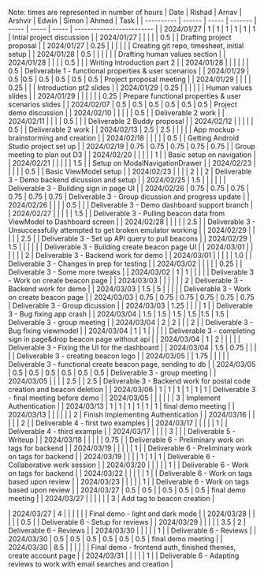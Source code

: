 Note: times are represented in number of hours
| Date       | Rishad | Arnav | Arshvir | Edwin | Simon | Ahmed | Task                      |
| ---------- | ------ | ----- | ------- | ----- | ----- | ----- | ------------------------- |
| 2024/01/27 | 1      | 1     | 1       | 1     | 1     | 1     | Intial project discussion |
| 2024/01/27 |        |       |         |       | 0.5   |       | Drafting project proposal |
| 2024/01/27 | 0.25   |       |         |       |       |       | Creating git repo, timesheet, initial setup |
| 2024/01/28 | 0.5    |       |         |       |       |       | Drafting human values section |
| 2024/01/28 |        |       |         | 0.5   |       |       | Writing Introduction part 2 |
| 2024/01/28 |        |       |         |       |       | 0.5   | Deliverable 1 - functional properties & user scenarios |
| 2024/01/29 | 0.5    |0.5    | 0.5     | 0.5   | 0.5   | 0.5   | Project proposal meeting |
| 2024/01/29 |        |       |         | 0.25  |       |       | Introduction pt2 slides |
| 2024/01/29 | 0.25   |       |         |       |       |       | Human values slides |
| 2024/01/29 |        |       |         |       |       | 0.25  | Prepare functional properties & user scenarios slides |
| 2024/02/07 | 0.5    | 0.5   | 0.5     |  0.5  | 0.5   | 0.5   | Project demo discussion |
| 2024/02/10 |        |       |         |       | 0.5   |       | Deliverable 2 work        |
| 2024/02/11 |        |       |         |  0.5  |       |       | Deliverable 2 Buddy proposal |
| 2024/02/12 |        |       |         |       | 0.5   |       | Deliverable 2 work        |
| 2024/02/13 | 2.5    | 2.5   |         |       |       |       | App mockup - brainstorming and creation  |
| 2024/02/18 |        |       |         |       | 0.5   |       | Getting Android Studio project set up |
| 2024/02/19 | 0.75   | 0.75  | 0.75    | 0.75  | 0.75  |       | Group meeting to plan out D3 |
| 2024/02/20 |        |       |         |       | 1     |       | Basic setup on navigation |
| 2024/02/21 |        |       |         |       | 1.5   |       | Setup on ModalNavigationDrawer |
| 2024/02/23 |        |       |         |       | 0.5   |       | Basic ViewModel setup |
| 2024/02/23 |        |       |         | 2     |       | 2     | Deliverable 3 - Demo backend dicussion and setup |
| 2024/02/25 |  1.5   |       |         |       |       |       | Deliverable 3 - Building sign in page UI |
| 2024/02/26 | 0.75   | 0.75  | 0.75    | 0.75  | 0.75  | 0.75  | Deliverable 3 - Group dicussion and progress update |
| 2024/02/26 |        |       |         | 0.5   |       |       | Deliverable 3 - Demo dashboard support branch |
| 2024/02/27 |        |       |         |       | 1.5   |       | Deliverable 3 - Pulling beacon data from ViewModel to Dashboard screen |
| 2024/02/28 |        |       |         |       | 2.5   |       | Deliverable 3 - Unsuccessfully attempted to get broken emulator working |
| 2024/02/29 |        |       |         |       | 2.5   |       | Deliverable 3 - Set up API query to pull beacons |
| 2024/02/29 |  1.5   |       |         |       |       |       | Deliverable 3 - Building create beacon page UI |
| 2024/03/01 |        |       |         |       |       |   2   | Deliverable 3 - Backend work for demo |
| 2024/03/01 |        |       |         |       | 1.0   |       | Deliverable 3 - Changes in prep for testing |
| 2024/03/02 |        |       |         |       | 0.25  |       | Deliverable 3 - Some more tweaks |
| 2024/03/02 |  1     |   1   |         |       |       |       | Deliverable 3 - Work on create beacon page |
| 2024/03/03 |        |       |         |       |       |   2   | Deliverable 3 - Backend work for demo |
| 2024/03/03 |  1.5   |   5   |         |       |       |       | Deliverable 3 - Work on create beacon page |
| 2024/03/03 | 0.75   | 0.75  | 0.75    | 0.75  | 0.75  | 0.75  | Deliverable 3 - Group dicussion |
| 2024/03/03 |  1.25  |       |         |       |  1    |       | Deliverable 3 - Bug fixing app crash |
| 2024/03/04 |  1.5   | 1.5   | 1.5     |  1.5  |1.5    | 1.5   | Deliverable 3 - group meeting |
| 2024/03/04 |  2     | 2     |         |       | 2     |       | Deliverable 3 - Bug fixing viewmodel |
| 2024/03/04 |  1     | 1     |         |       |       |       | Deliverable 3 - completing sign in page&drop beacon page without api |
| 2024/03/04 |  1     | 2     |         |       |       |       | Deliverable 3 - Fixing the UI for the dashboard |
| 2024/03/04 |  1.5   | 0.75  |         |       |       |       | Deliverable 3 - creating beacon logo |
| 2024/03/05 |        | 1.75  |         |       |       |       | Deliverable 3 - functional create beacon page, sending to db |
| 2024/03/05 |  0.5   | 0.5   | 0.5     |  0.5  |  0.5  |   0.5 | Deliverable 3 - group meeting |
| 2024/03/05 |        |       |         |  2.5  |       |   2.5 | Deliverable 3 - Backend work for postal code creation and beacon deletion |
| 2024/03/06 |   1    |  1    |  1      |  1    |  1    |   1   | Deliverable 3 - final meeting before demo |
| 2024/03/05 |        |       |         |       |       |   3   | Implement Authentication |
| 2024/03/13 |   1    |  1    |  1      |  1    |  1    |   1   | final demo meeting |
| 2024/03/13 |        |       |         |       |       |   2   | Finish Implementing Authentication |
| 2024/03/16 |        |       |         |       |  2    |       | Deliverable 4 - first two examples |
| 2024/03/17 |        |       |         |       |  1    |       | Deliverable 4 - third example |
| 2024/03/17 |        |       |         |  3    |       |       | Deliverable 5 - Writeup |
| 2024/03/18 |        |       |         |       | 0.75  |       | Deliverable 6 - Preliminary work on tags for backend |
| 2024/03/19 |        |       |         |       |  1    |       | Deliverable 6 - Preliminary work on tags for backend |
| 2024/03/19 |        |       |         |  1    |  1    |   1   | Deliverable 6 - Collaborative work session |
| 2024/03/20 |        |       |         |       |  1    |       | Deliverable 6 - Work on tags for backend |
| 2024/03/22 |        |       |         |       |  1    |       | Deliverable 6 - Work on tags based upon review |
| 2024/03/23 |        |       |         |       |  1    |       | Deliverable 6 - Work on tags based upon review |
| 2024/03/27 |  0.5   |   0.5 |         |  0.5  |  0.5  | 0.5   | final demo meeting |
| 2024/03/27 |        |       |         |       |       |   3   | Add tag to beacon creation |

| 2024/03/27 |  4     |       |         |       |       |       | Final demo - light and dark mode |
| 2024/03/28 |        |       |         |       |  0.5  |       | Deliverable 6 - Setup for reviews |
| 2024/03/29 |        |       |         |       |  3.5  |   2   | Deliverable 6 - Reviews |
| 2024/03/30 |        |       |         |       |  1    |       | Deliverable 6 - Reviews |
| 2024/03/30 |  0.5   |   0.5 |  0.5    |  0.5  |  0.5  | 0.5   | final demo meeting |
| 2024/03/30 |  8.5   |       |         |       |       |       | Final demo - frontend auth, finished themes, create account page |
| 2024/03/31 |        |       |         |       |  1    |       | Deliverable 6 - Adapting reviews to work with email searches and creation |
